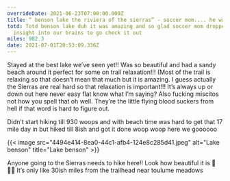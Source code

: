 ```yaml
---
overrideDate: 2021-06-23T07:00:00.000Z
title: “ benson lake the riviera of the sierras” - soccer mom.... he was right!
totd: Totd benson lake duh it was amazing and so glad soccer mom dropped that
  insight into our brains to go check it out
miles: 982.3
date: 2021-07-01T20:53:09.336Z
---
```

Stayed at the best lake we’ve seen yet!! Was so beautiful and had a sandy beach around it perfect for some on trail relaxation!!! (Most of the trail is relaxing so that doesn’t mean that much but it is amazing. I guess actually the Sierras are real hard so that relaxation is important!!! It’s always up or down out here never easy flat know what I’m saying? Also fucking miscitos not how you spell that oh well. They’re the little flying blood suckers from hell if that word is hard to figure out.



Didn’t start hiking till 930 woops and with beach time was hard to get that 17 mile day in but hiked till 8ish and got it done woop woop here we goooooo



{{< image src="4494e414-8ea0-44c1-afb4-124e8c285d41.jpeg" alt="Lake benson" title="Lake benson" >}}



Anyone going to the Sierras needs to hike here!! Look how beautiful it is 👑🧖‍♂️ It’s only like 30ish miles from the trailhead near toulume meadows